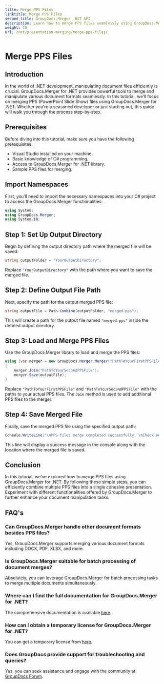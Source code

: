 ```yaml
---
title: Merge PPS Files
linktitle: Merge PPS Files
second_title: GroupDocs.Merger .NET API
description: Learn how to merge PPS files seamlessly using GroupDocs.Merger for .NET. Step-by-step guide with code examples. Enhance your document manipulation skills.
weight: 10
url: /net/presentation-merging/merge-pps-files/
---
```


# Merge PPS Files

## Introduction
In the world of .NET development, manipulating document files efficiently is crucial. GroupDocs.Merger for .NET provides powerful tools to merge and manipulate various document formats seamlessly. In this tutorial, we'll focus on merging PPS (PowerPoint Slide Show) files using GroupDocs.Merger for .NET. Whether you're a seasoned developer or just starting out, this guide will walk you through the process step-by-step.
## Prerequisites
Before diving into this tutorial, make sure you have the following prerequisites:
- Visual Studio installed on your machine.
- Basic knowledge of C# programming.
- Access to GroupDocs.Merger for .NET library.
- Sample PPS files for merging.

## Import Namespaces
First, you'll need to import the necessary namespaces into your C# project to access the GroupDocs.Merger functionalities:
```csharp
using System; 
using GroupDocs.Merger;
using System.IO;
```
## Step 1: Set Up Output Directory
Begin by defining the output directory path where the merged file will be saved:
```csharp
string outputFolder = "YourOutputDirectory";
```
Replace `"YourOutputDirectory"` with the path where you want to save the merged file.
## Step 2: Define Output File Path
Next, specify the path for the output merged PPS file:
```csharp
string outputFile = Path.Combine(outputFolder, "merged.pps");
```
This will create a path for the output file named `"merged.pps"` inside the defined output directory.
## Step 3: Load and Merge PPS Files
Use the GroupDocs.Merger library to load and merge the PPS files:
```csharp
using (var merger = new GroupDocs.Merger.Merger("PathToYourFirstPPSFile"))
{
    merger.Join("PathToYourSecondPPSFile");
    merger.Save(outputFile);
}
```
Replace `"PathToYourFirstPPSFile"` and `"PathToYourSecondPPSFile"` with the paths to your actual PPS files. The `Join` method is used to add additional PPS files to the merger.
## Step 4: Save Merged File
Finally, save the merged PPS file using the specified output path:
```csharp
Console.WriteLine("\nPPS files merge completed successfully. \nCheck output in {0}", outputFolder);
```
This line will display a success message in the console along with the location where the merged file is saved.

## Conclusion
In this tutorial, we've explored how to merge PPS files using GroupDocs.Merger for .NET. By following these simple steps, you can efficiently combine multiple PPS files into a single cohesive presentation. Experiment with different functionalities offered by GroupDocs.Merger to further enhance your document manipulation tasks.

## FAQ's
### Can GroupDocs.Merger handle other document formats besides PPS files?
Yes, GroupDocs.Merger supports merging various document formats including DOCX, PDF, XLSX, and more.
### Is GroupDocs.Merger suitable for batch processing of document merges?
Absolutely, you can leverage GroupDocs.Merger for batch processing tasks to merge multiple documents simultaneously.
### Where can I find the full documentation for GroupDocs.Merger for .NET?
The comprehensive documentation is available [here](https://tutorials.groupdocs.com/merger/net/).
### How can I obtain a temporary license for GroupDocs.Merger for .NET?
You can get a temporary license from [here](https://purchase.groupdocs.com/temporary-license/).
### Does GroupDocs provide support for troubleshooting and queries?
Yes, you can seek assistance and engage with the community at [GroupDocs Forum](https://forum.groupdocs.com/c/merger/32).
